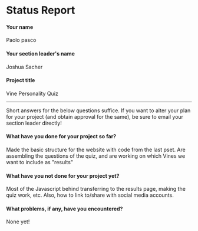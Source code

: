 # Status Report

#### Your name

Paolo pasco

#### Your section leader's name

Joshua Sacher

#### Project title

Vine Personality Quiz

***

Short answers for the below questions suffice. If you want to alter your plan for your project (and obtain approval for the same), be sure to email your section leader directly!

#### What have you done for your project so far?

Made the basic structure for the website with code from the last pset. Are assembling the questions of the quiz, and are working on which Vines we want to include as "results"

#### What have you not done for your project yet?

Most of the Javascript behind transferring to the results page, making the quiz work, etc. Also, how to link to/share with social media accounts.

#### What problems, if any, have you encountered?

None yet!
